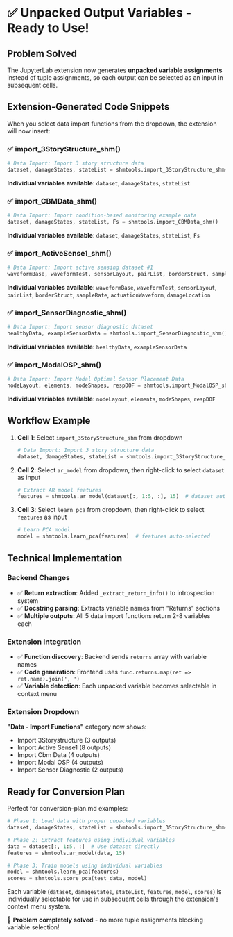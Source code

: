 # ✅ Unpacked Output Variables - Ready to Use!

## Problem Solved

The JupyterLab extension now generates **unpacked variable assignments** instead of tuple assignments, so each output can be selected as an input in subsequent cells.

## Extension-Generated Code Snippets

When you select data import functions from the dropdown, the extension will now insert:

### ✅ import_3StoryStructure_shm()
```python
# Data Import: Import 3 story structure data
dataset, damageStates, stateList = shmtools.import_3StoryStructure_shm()
```
**Individual variables available**: `dataset`, `damageStates`, `stateList`

### ✅ import_CBMData_shm()
```python
# Data Import: Import condition-based monitoring example data
dataset, damageStates, stateList, Fs = shmtools.import_CBMData_shm()
```
**Individual variables available**: `dataset`, `damageStates`, `stateList`, `Fs`

### ✅ import_ActiveSense1_shm()
```python
# Data Import: Import active sensing dataset #1
waveformBase, waveformTest, sensorLayout, pairList, borderStruct, sampleRate, actuationWaveform, damageLocation = shmtools.import_ActiveSense1_shm()
```
**Individual variables available**: `waveformBase`, `waveformTest`, `sensorLayout`, `pairList`, `borderStruct`, `sampleRate`, `actuationWaveform`, `damageLocation`

### ✅ import_SensorDiagnostic_shm()
```python
# Data Import: Import sensor diagnostic dataset
healthyData, exampleSensorData = shmtools.import_SensorDiagnostic_shm()
```
**Individual variables available**: `healthyData`, `exampleSensorData`

### ✅ import_ModalOSP_shm()
```python
# Data Import: Import Modal Optimal Sensor Placement Data
nodeLayout, elements, modeShapes, respDOF = shmtools.import_ModalOSP_shm()
```
**Individual variables available**: `nodeLayout`, `elements`, `modeShapes`, `respDOF`

## Workflow Example

1. **Cell 1**: Select `import_3StoryStructure_shm` from dropdown
   ```python
   # Data Import: Import 3 story structure data
   dataset, damageStates, stateList = shmtools.import_3StoryStructure_shm()
   ```

2. **Cell 2**: Select `ar_model` from dropdown, then right-click to select `dataset` as input
   ```python
   # Extract AR model features
   features = shmtools.ar_model(dataset[:, 1:5, :], 15)  # dataset auto-selected
   ```

3. **Cell 3**: Select `learn_pca` from dropdown, then right-click to select `features` as input
   ```python
   # Learn PCA model
   model = shmtools.learn_pca(features)  # features auto-selected
   ```

## Technical Implementation

### Backend Changes
- ✅ **Return extraction**: Added `_extract_return_info()` to introspection system
- ✅ **Docstring parsing**: Extracts variable names from "Returns" sections
- ✅ **Multiple outputs**: All 5 data import functions return 2-8 variables each

### Extension Integration  
- ✅ **Function discovery**: Backend sends `returns` array with variable names
- ✅ **Code generation**: Frontend uses `func.returns.map(ret => ret.name).join(', ')` 
- ✅ **Variable detection**: Each unpacked variable becomes selectable in context menu

### Extension Dropdown
**"Data - Import Functions"** category now shows:
- Import 3Storystructure (3 outputs)
- Import Active Sense1 (8 outputs) 
- Import Cbm Data (4 outputs)
- Import Modal OSP (4 outputs)
- Import Sensor Diagnostic (2 outputs)

## Ready for Conversion Plan

Perfect for conversion-plan.md examples:

```python
# Phase 1: Load data with proper unpacked variables
dataset, damageStates, stateList = shmtools.import_3StoryStructure_shm()

# Phase 2: Extract features using individual variables
data = dataset[:, 1:5, :]  # Use dataset directly
features = shmtools.ar_model(data, 15)

# Phase 3: Train models using individual variables  
model = shmtools.learn_pca(features)
scores = shmtools.score_pca(test_data, model)
```

Each variable (`dataset`, `damageStates`, `stateList`, `features`, `model`, `scores`) is individually selectable for use in subsequent cells through the extension's context menu system.

🎉 **Problem completely solved** - no more tuple assignments blocking variable selection!
